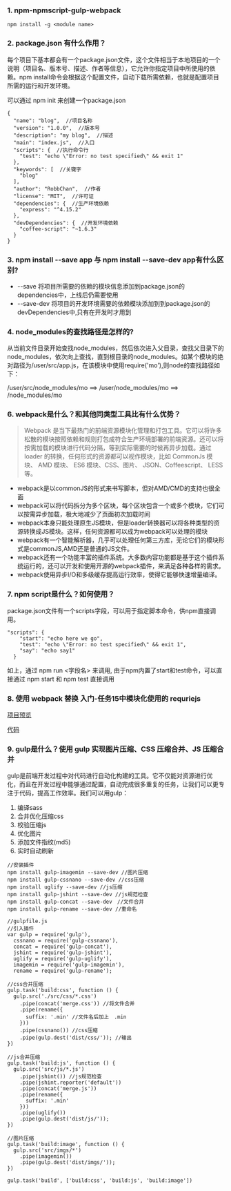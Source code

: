 ### 1. npm-npmscript-gulp-webpack

```
npm install -g <module name>
```

### 2. package.json 有什么作用？

每个项目下基本都会有一个package.json文件，这个文件相当于本地项目的一个说明（项目名、版本号、描述、作者等信息），它允许你指定项目中所使用的依赖。npm install命令会根据这个配置文件，自动下载所需依赖，也就是配置项目所需的运行和开发环境。

可以通过 npm init 来创建一个package.json

```
{
  "name": "blog",  //项目名称
  "version": "1.0.0",  //版本号
  "description": "my blog",  //描述
  "main": "index.js",  //入口
  "scripts": {  //执行命令行
    "test": "echo \"Error: no test specified\" && exit 1"
  },
  "keywords": [  //关键字
    "blog"
  ],
  "author": "RobbChan",  //作者
  "license": "MIT",  //许可证
  "dependencies": {  //生产环境依赖
    "express": "^4.15.2"
  },
  "devDependencies": {  //开发环境依赖
    "coffee-script": "~1.6.3"
  }
}
```

### 3. npm install --save app 与 npm install --save-dev app有什么区别?

- --save 将项目所需要的依赖的模块信息添加到package.json的dependencies中，上线后仍需要使用
- --save-dev 将项目的开发环境需要的依赖模块添加到到package.json的devDependencies中,只有在开发时才用到

### 4. node_modules的查找路径是怎样的?

从当前文件目录开始查找node_modules，然后依次进入父目录，查找父目录下的node_modules，依次向上查找，直到根目录的node_modules。如某个模块的绝对路径为/user/src/app.js，在该模块中使用require('mo'),则node的查找路径如下：

/user/src/node_modules/mo ==>  /user/node_modules/mo ==> /node_modules/mo

### 6.  webpack是什么？和其他同类型工具比有什么优势？

> Webpack 是当下最热门的前端资源模块化管理和打包工具。它可以将许多松散的模块按照依赖和规则打包成符合生产环境部署的前端资源。还可以将按需加载的模块进行代码分隔，等到实际需要的时候再异步加载。通过 loader 的转换，任何形式的资源都可以视作模块，比如 CommonJs 模块、 AMD 模块、 ES6 模块、CSS、图片、 JSON、Coffeescript、 LESS 等。

- webpack是以commonJS的形式来书写脚本，但对AMD/CMD的支持也很全面
- webpack可以将代码拆分为多个区块，每个区块包含一个或多个模块，它们可以按需异步加载，极大地减少了页面初次加载时间
- webpack本身只能处理原生JS模块，但是loader转换器可以将各种类型的资源转换成JS模块。这样，任何资源都可以成为webpack可以处理的模块
- webpack有一个智能解析器，几乎可以处理任何第三方库，无论它们的模块形式是commonJS,AMD还是普通的JS文件。
- webpack还有一个功能丰富的插件系统。大多数内容功能都是基于这个插件系统运行的，还可以开发和使用开源的webpack插件，来满足各种各样的需求。
- webpack使用异步I/O和多级缓存提高运行效率，使得它能够快速增量编译。

### 7. npm script是什么？如何使用？

package.json文件有一个scripts字段，可以用于指定脚本命令，供npm直接调用。

```
"scripts": { 
    "start": "echo here we go",
    "test": "echo \"Error: no test specified\" && exit 1",
    "say": "echo say1"
  }
```

如上，通过 npm run <字段名>  来调用, 由于npm内置了start和test命令，可以直接通过 npm start 和 npm test 直接调用

### 8. 使用 webpack 替换 入门-任务15中模块化使用的 requriejs

[项目预览](https://kmac007.github.io/demos/webpack-demo/index.html)

[代码](https://github.com/kmac007/demos/tree/master/webpack-demo)

### 9. gulp是什么？使用 gulp 实现图片压缩、CSS 压缩合并、JS 压缩合并

gulp是前端开发过程中对代码进行自动化构建的工具。它不仅能对资源进行优化，而且在开发过程中能够通过配置，自动完成很多重复的任务，让我们可以更专注于代码，提高工作效率。我们可以用gulp：
1. 编译sass
2. 合并优化压缩css
3. 校验压缩js
4. 优化图片
5. 添加文件指纹(md5)
6. 实时自动刷新

```
//安装插件
npm install gulp-imagemin --save-dev //图片压缩
npm install gulp-cssnano --save-dev //css压缩
npm install uglify --save-dev //js压缩
npm install gulp-jshint --save-dev //js规范检查
npm install gulp-concat --save-dev　//文件合并
npm install gulp-rename --save-dev //重命名

//gulpfile.js
//引入插件
var gulp = require('gulp'),
  cssnano = require('gulp-cssnano'),
  concat = require('gulp-concat'),
  jshint = require('gulp-jshint'),
  uglify = require('gulp-uglify'),
  imagemin = require('gulp-imagemin'),
  rename = require('gulp-rename');

//css合并压缩
gulp.task('build:css', function () {
  gulp.src('./src/css/*.css')
    .pipe(concat('merge.css')) //将文件合并
    .pipe(rename({
      suffix: '.min' //文件名后加上　.min 
    }))
    .pipe(cssnano()) //css压缩
    .pipe(gulp.dest('dist/css/')); //输出
})

//js合并压缩
gulp.task('build:js', function () {
  gulp.src('src/js/*.js')
    .pipe(jshint()) //js规范检查
    .pipe(jshint.reporter('default'))
    .pipe(concat('merge.js'))
    .pipe(rename({
      suffix: '.min'
    }))
    .pipe(uglify())
    .pipe(gulp.dest('dist/js/'));
})

//图片压缩
gulp.task('build:image', function () {
  gulp.src('src/imgs/*')
    .pipe(imagemin())
    .pipe(gulp.dest('dist/imgs/'));
})

gulp.task('build', ['build:css', 'build:js', 'build:image'])
```